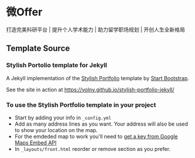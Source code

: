 # 微Offer
打造完美科研平台 | 提升个人学术能力 | 助力留学职场规划 | 开创人生全新格局  







## Template Source
### Stylish Portolio template for Jekyll

A Jekyll implementation of the [Stylish Portfolio](http://startbootstrap.com/template-overviews/stylish-portfolio/) template by [Start Bootstrap](http://startbootstrap.com/).

See the site in action at https://volny.github.io/stylish-portfolio-jekyll/

### To use the Stylish Portfolio template in your project

- Start by adding your info in `_config.yml`
- Add as many address lines as you want. Your address will also be used to show your location on the map.
- For the emdeded map to work you'll need to [get a key from Google Maps Embed API](https://developers.google.com/maps/documentation/embed/?hl=en)
- In `_layouts/front.html` reorder or remove section as you prefer.
